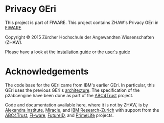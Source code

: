 Privacy GEri
===========

This project is part of FIWARE. This project contains ZHAW's Privacy GEri in [FIWARE](https://www.fiware.eu).

Copyright &copy; 2015 Zürcher Hochschule der Angewandten Wissenschaften
(ZHAW).

Please have a look at the [installation guide](Documentation/zhaw/installation-guide.md) or the [user's guide](Documentation/zhaw/users-guide.md)

Acknowledgements
===============

The code base for the GEri came from IBM's earlier GEri. In particular, this GEri uses the previous GEri's [architecture](https://github.com/p2abcengine/p2abcengine/wiki/Architecture). The specification of the p2abcengine have been done as part of the 
[ABC4Trust](https://www.abc4trust.eu) project.  

Code and documentation available here, where it is not by ZHAW, is by [Alexandra Institute](http://www.alexandra.dk/), [Miracle](https://http://www.miracleas.dk), and [IBM Research-Zurich](http://www.zurich.ibm.com) with support from the [ABC4Trust](https://www.abc4trust.eu), [FI-ware](https://www.fi-ware.eu),  [FutureID](https://www.futureid.eu),
and [PrimeLife](http://www.primelife.eu) projects.


